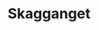 ---
layout: default
title: Skagganget
description: This is a single project I did in which I got a companyname and a specification I had to work on.
---